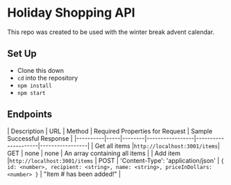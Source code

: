 # Holiday Shopping API

This repo was created to be used with the winter break advent calendar.

## Set Up

* Clone this down
* `cd` into the repository
* `npm install`
* `npm start`

## Endpoints

| Description | URL | Method | Required Properties for Request | Sample Successful Response |
|----------|-----|--------|-----------------|---------------------|-----------------|
| Get all items |`http://localhost:3001/items`| GET  | none |  none | An array containing all items |
| Add item |`http://localhost:3001/items` | POST  | 'Content-Type': 'application/json' | `{ id: <number>, recipient: <string>, name: <string>, priceInDollars: <number> }` | "Item #<id number here> has been added!" |


